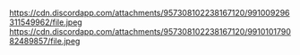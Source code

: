https://cdn.discordapp.com/attachments/957308102238167120/991009296311549962/file.jpeg
https://cdn.discordapp.com/attachments/957308102238167120/991010179082489857/file.jpeg
